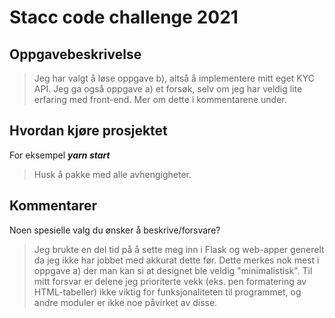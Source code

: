# Stacc code challenge 2021

## Oppgavebeskrivelse
> Jeg har valgt å løse oppgave b), altså å implementere mitt eget KYC API. Jeg ga også oppgave a) et forsøk, selv om jeg har veldig lite erfaring med front-end. Mer om dette i kommentarene under.

## Hvordan kjøre prosjektet
For eksempel ***yarn start***
> Husk å pakke med alle avhengigheter.

## Kommentarer
Noen spesielle valg du ønsker å beskrive/forsvare?
> Jeg brukte en del tid på å sette meg inn i Flask og web-apper generelt da jeg ikke har jobbet med akkurat dette før. Dette merkes nok mest i oppgave a) der man kan si at designet ble veldig "minimalistisk". Til mitt forsvar er delene jeg prioriterte vekk (eks. pen formatering av HTML-tabeller) ikke viktig for funksjonaliteten til programmet, og andre moduler er ikke noe påvirket av disse.
